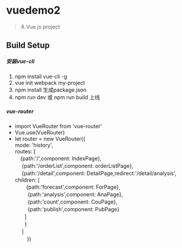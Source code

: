 # vuedemo2

> A Vue.js project

## Build Setup

##### 安装vue-cli
 1. npm install vue-cli -g
 2. vue init webpack my-project
 3. npm install 生成package.json
 4. npm run dev 或 npm run build 上线

##### vue-router
* import VueRouter from 'vue-router'
* Vue.use(VueRouter)
* let router = new VueRouter({<br>
	  mode: 'history',<br>
	  routes: [<br>
	  　{path:'/',component: IndexPage},<br>
	  　{path:'/orderList',component: orderListPage},<br>
	  　{path:'/detail',component: DetailPage,redirect:'/detail/analysis',<br>
	    children: [<br>
	    　  {path:'forecast',component: ForPage},<br>
	     　 {path:'analysis',component: AnaPage},<br>
	     　 {path:'count',component: CouPage},<br>
	     　 {path:'publish',component: PubPage}<br>
	    　]<br>
	    　}<br>
	 　 ]<br>
  　　})<br>
